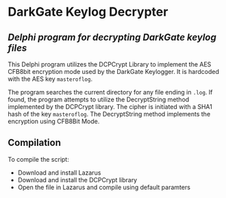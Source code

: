 # DarkGate Keylog Decrypter
## _Delphi program for decrypting DarkGate keylog files_

This Delphi program utilizes the DCPCrypt Library to implement the AES CFB8bit encryption mode used by the DarkGate Keylogger. It is hardcoded with the AES key `masteroflog`. 

The program searches the current directory for any file ending in `.log`. If found, the program attempts to utilize the DecryptString method implemented by the DCPCrypt library. The cipher is initiated with a SHA1 hash of the key `masteroflog`. The DecryptString method implements the encryption using CFB8Bit Mode. 

## Compilation
To compile the script: 

- Download and install Lazarus
- Download and install the DCPCrypt library
- Open the file in Lazarus and compile using default paramters

